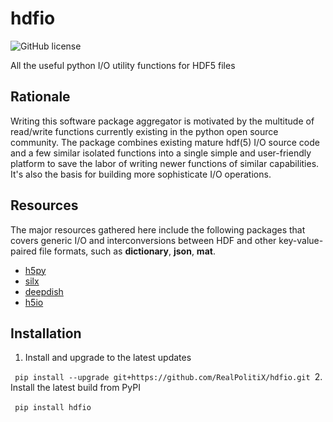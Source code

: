 # hdfio
![GitHub license](https://img.shields.io/github/license/RealPolitiX/hdfio)

All the useful python I/O utility functions for HDF5 files

## Rationale
Writing this software package aggregator is motivated by the multitude of read/write functions currently existing in the python open source community. The package combines existing mature hdf(5) I/O source code and a few similar isolated functions into a single simple and user-friendly platform to save the labor of writing newer functions of similar capabilities. It's also the basis for building more sophisticate I/O operations.

## Resources
The major resources gathered here include the following packages that covers generic I/O and interconversions between HDF and other key-value-paired file formats, such as **dictionary**, **json**, **mat**.

- [h5py](https://github.com/h5py/h5py)
- [silx](https://github.com/silx-kit/silx)
- [deepdish](https://github.com/uchicago-cs/deepdish)
- [h5io](https://github.com/h5io/h5io)

## Installation

1. Install and upgrade to the latest updates

​```
pip install --upgrade git+https://github.com/RealPolitiX/hdfio.git
​```
2. Install the latest build from PyPI

​```
pip install hdfio
​```
